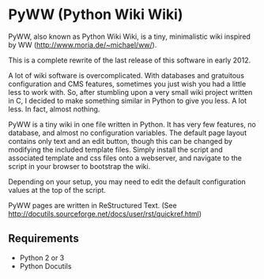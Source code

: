 PyWW (Python Wiki Wiki)
=======================

PyWW, also known as Python Wiki Wiki, is a tiny, minimalistic wiki inspired by WW (http://www.moria.de/~michael/ww/).

This is a complete rewrite of the last release of this software in early 2012.

A lot of wiki software is overcomplicated. With databases and gratuitous configuration and CMS features, sometimes you
just wish you had a little less to work with. So, after stumbling upon a very small wiki project written in C, I
decided to make something similar in Python to give you less. A lot less. In fact, almost nothing.

PyWW is a tiny wiki in one file written in Python. It has very few features, no database, and almost no configuration
variables. The default page layout contains only text and an edit button, though this can be changed by modifying the
included template files. Simply install the script and associated template and css files onto a webserver, and navigate to the script in your browser to bootstrap the wiki.

Depending on your setup, you may need to edit the default configuration values at the top of the script.

PyWW pages are written in ReStructured Text. (See http://docutils.sourceforge.net/docs/user/rst/quickref.html)

Requirements
------------

* Python 2 or 3
* Python Docutils

